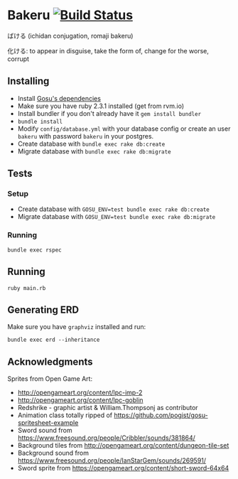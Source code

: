 # Bakeru [![Build Status](https://travis-ci.org/jaimerson/bakeru.svg?branch=master)](https://travis-ci.org/jaimerson/bakeru)

ばける (ichidan conjugation, romaji bakeru)

  化ける: to appear in disguise, take the form of, change for the worse, corrupt

## Installing
- Install [Gosu's dependencies](https://github.com/gosu/gosu/wiki/getting-started-on-linux)
- Make sure you have ruby 2.3.1 installed (get from rvm.io)
- Install bundler if you don't already have it `gem install bundler`
- `bundle install`
- Modify `config/database.yml` with your database config or create an user `bakeru` with password `bakeru` in your postgres.
- Create database with `bundle exec rake db:create`
- Migrate database with `bundle exec rake db:migrate`

## Tests

### Setup
- Create database with `GOSU_ENV=test bundle exec rake db:create`
- Migrate database with `GOSU_ENV=test bundle exec rake db:migrate`

### Running
```
bundle exec rspec
```


## Running
```
ruby main.rb
```

## Generating ERD

Make sure you have `graphviz` installed and run:

```
bundle exec erd --inheritance
```

## Acknowledgments
 Sprites from Open Game Art:
 - http://opengameart.org/content/lpc-imp-2
 - http://opengameart.org/content/lpc-goblin
 - Redshrike - graphic artist & William.Thompsonj as contributor
 - Animation class totally ripped of https://github.com/pogist/gosu-spritesheet-example
 - Sword sound from https://www.freesound.org/people/Cribbler/sounds/381864/
 - Background tiles from http://opengameart.org/content/dungeon-tile-set
 - Background sound from https://www.freesound.org/people/IanStarGem/sounds/269591/
 - Sword sprite from https://opengameart.org/content/short-sword-64x64
